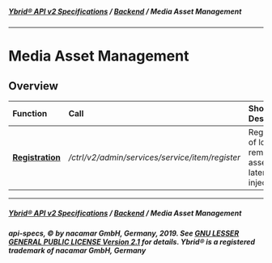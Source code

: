 ##### [**Ybrid® API v2 Specifications**](../../) / [**Backend**](../) / Media Asset Management
---

# Media Asset Management

## Overview

Function | Call | Short Description
:------- | :--- | :----------------
[**Registration**](registration.md) | */ctrl/v2/admin/services/service/item/register* | Registration of local or remote assets for later injection.  


---
##### [**Ybrid® API v2 Specifications**](../../) / [**Backend**](../) / Media Asset Management
##### api-specs, © by nacamar GmbH, Germany, 2019. See [GNU LESSER GENERAL PUBLIC LICENSE Version 2.1](/LICENSE) for details. Ybrid® is a registered trademark of nacamar GmbH, Germany 
